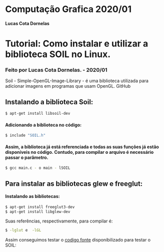 # Computação Grafica 2020/01
<h4> Lucas Cota Dornelas </h4>

<h1>Tutorial: Como instalar e utilizar a biblioteca SOIL no Linux.</h1>
    <h3>Feito por Lucas Cota Dornelas. - 2020/01</h3>

<p>Soil - Simple-OpenGL-Image-Library - é uma biblioteca utilizada para adicionar imagens em programas que usam OpenGL. GitHub</p>

<h2>Instalando a biblioteca Soil:</h2>

```sh
$ apt-get install libsoil-dev
```

<h4>Adicionando a biblioteca no código:</h4>

```sh
$ include "SOIL.h"
```

<h4>Assim, a biblioteca já está referenciada e todas as suas funções já estão disponíveis no código. Contudo, para compilar o arquivo é necessário passar o parâmetro.</h4> 

```sh
$ gcc main.c - o main - lSOIL
```
<h2>Para instalar as bibliotecas glew e  freeglut:</h2>
<h4>Instalando as bibliotecas:</h4>

```sh
$ apt-get install freeglut3-dev
$ apt-get install libglew-dev
```
<p>Suas referências, respectivamente, para compilar é:</p> 

```sh    
$ -lglut e  -lGL   
```
Assim conseguimos testar o [codigo fonte](https://raw.githubusercontent.com/fegemo/cefet-cg-exemplos-opengl/master/textura-simples-soil/main.c) disponibilizado para testar o SOIL:




